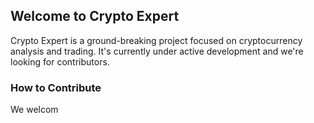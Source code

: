 ## Welcome to Crypto Expert
Crypto Expert is a ground-breaking project focused on cryptocurrency analysis and trading. It's currently under active development and we're looking for contributors.

### How to Contribute
We welcom